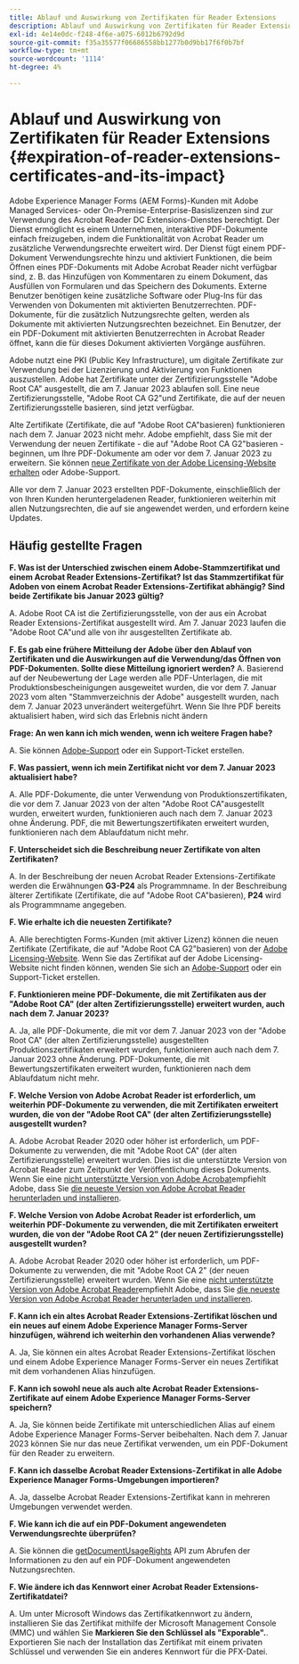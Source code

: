 ```yaml
---
title: Ablauf und Auswirkung von Zertifikaten für Reader Extensions
description: Ablauf und Auswirkung von Zertifikaten für Reader Extensions
exl-id: 4e14e0dc-f248-4f6e-a075-6012b6792d9d
source-git-commit: f35a35577f06686558bb1277b0d9bb17f6f0b7bf
workflow-type: tm+mt
source-wordcount: '1114'
ht-degree: 4%

---
```



# Ablauf und Auswirkung von Zertifikaten für Reader Extensions {#expiration-of-reader-extensions-certificates-and-its-impact}

Adobe Experience Manager Forms (AEM Forms)-Kunden mit Adobe Managed Services- oder On-Premise-Enterprise-Basislizenzen sind zur Verwendung des Acrobat Reader DC Extensions-Dienstes berechtigt. Der Dienst ermöglicht es einem Unternehmen, interaktive PDF-Dokumente einfach freizugeben, indem die Funktionalität von Acrobat Reader um zusätzliche Verwendungsrechte erweitert wird. Der Dienst fügt einem PDF-Dokument Verwendungsrechte hinzu und aktiviert Funktionen, die beim Öffnen eines PDF-Dokuments mit Adobe Acrobat Reader nicht verfügbar sind, z. B. das Hinzufügen von Kommentaren zu einem Dokument, das Ausfüllen von Formularen und das Speichern des Dokuments. Externe Benutzer benötigen keine zusätzliche Software oder Plug-Ins für das Verwenden von Dokumenten mit aktivierten Benutzerrechten. PDF-Dokumente, für die zusätzlich Nutzungsrechte gelten, werden als Dokumente mit aktivierten Nutzungsrechten bezeichnet. Ein Benutzer, der ein PDF-Dokument mit aktivierten Benutzerrechten in Acrobat Reader öffnet, kann die für dieses Dokument aktivierten Vorgänge ausführen.

Adobe nutzt eine PKI (Public Key Infrastructure), um digitale Zertifikate zur Verwendung bei der Lizenzierung und Aktivierung von Funktionen auszustellen. Adobe hat Zertifikate unter der Zertifizierungsstelle &quot;Adobe Root CA&quot; ausgestellt, die am 7. Januar 2023 ablaufen soll. Eine neue Zertifizierungsstelle, &quot;Adobe Root CA G2&quot;und Zertifikate, die auf der neuen Zertifizierungsstelle basieren, sind jetzt verfügbar.

Alte Zertifikate (Zertifikate, die auf &quot;Adobe Root CA&quot;basieren) funktionieren nach dem 7. Januar 2023 nicht mehr. Adobe empfiehlt, dass Sie mit der Verwendung der neuen Zertifikate - die auf &quot;Adobe Root CA G2&quot;basieren - beginnen, um Ihre PDF-Dokumente am oder vor dem 7. Januar 2023 zu erweitern.  Sie können [neue Zertifikate von der Adobe Licensing-Website erhalten](https://licensing.adobe.com/) oder Adobe-Support.

Alle vor dem 7. Januar 2023 erstellten PDF-Dokumente, einschließlich der von Ihren Kunden heruntergeladenen Reader, funktionieren weiterhin mit allen Nutzungsrechten, die auf sie angewendet werden, und erfordern keine Updates.

## Häufig gestellte Fragen

**F. Was ist der Unterschied zwischen einem Adobe-Stammzertifikat und einem Acrobat Reader Extensions-Zertifikat? Ist das Stammzertifikat für Adoben von einem Acrobat Reader Extensions-Zertifikat abhängig? Sind beide Zertifikate bis Januar 2023 gültig?**

A. Adobe Root CA ist die Zertifizierungsstelle, von der aus ein Acrobat Reader Extensions-Zertifikat ausgestellt wird. Am 7. Januar 2023 laufen die &quot;Adobe Root CA&quot;und alle von ihr ausgestellten Zertifikate ab.

**F. Es gab eine frühere Mitteilung der Adobe über den Ablauf von Zertifikaten und die Auswirkungen auf die Verwendung/das Öffnen von PDF-Dokumenten. Sollte diese Mitteilung ignoriert werden?**
A. Basierend auf der Neubewertung der Lage werden alle PDF-Unterlagen, die mit Produktionsbescheinigungen ausgeweitet wurden, die vor dem 7. Januar 2023 vom alten &quot;Stammverzeichnis der Adobe&quot; ausgestellt wurden, nach dem 7. Januar 2023 unverändert weitergeführt. Wenn Sie Ihre PDF bereits aktualisiert haben, wird sich das Erlebnis nicht ändern

**Frage: An wen kann ich mich wenden, wenn ich weitere Fragen habe?**

A. Sie können [Adobe-Support](https://experienceleague.adobe.com/?support-solution=Experience+Manager&amp;support-tab=home&amp;lang=de#support) oder ein Support-Ticket erstellen.

**F. Was passiert, wenn ich mein Zertifikat nicht vor dem 7. Januar 2023 aktualisiert habe?**

A. Alle PDF-Dokumente, die unter Verwendung von Produktionszertifikaten, die vor dem 7. Januar 2023 von der alten &quot;Adobe Root CA&quot;ausgestellt wurden, erweitert wurden, funktionieren auch nach dem 7. Januar 2023 ohne Änderung. PDF, die mit Bewertungszertifikaten erweitert wurden, funktionieren nach dem Ablaufdatum nicht mehr.

**F. Unterscheidet sich die Beschreibung neuer Zertifikate von alten Zertifikaten?**

A. In der Beschreibung der neuen Acrobat Reader Extensions-Zertifikate werden die Erwähnungen **G3-P24** als Programmname. In der Beschreibung älterer Zertifikate (Zertifikate, die auf &quot;Adobe Root CA&quot;basieren), **P24** wird als Programmname angegeben.

**F. Wie erhalte ich die neuesten Zertifikate?**

A. Alle berechtigten Forms-Kunden (mit aktiver Lizenz) können die neuen Zertifikate (Zertifikate, die auf &quot;Adobe Root CA G2&quot;basieren) von der [Adobe Licensing-Website](https://licensing.adobe.com/). Wenn Sie das Zertifikat auf der Adobe Licensing-Website nicht finden können, wenden Sie sich an [Adobe-Support](https://experienceleague.adobe.com/?support-solution=Experience+Manager&amp;lang=en#support) oder ein Support-Ticket erstellen.

**F. Funktionieren meine PDF-Dokumente, die mit Zertifikaten aus der &quot;Adobe Root CA&quot; (der alten Zertifizierungsstelle) erweitert wurden, auch nach dem 7. Januar 2023?**

A. Ja, alle PDF-Dokumente, die mit vor dem 7. Januar 2023 von der &quot;Adobe Root CA&quot; (der alten Zertifizierungsstelle) ausgestellten Produktionszertifikaten erweitert wurden, funktionieren auch nach dem 7. Januar 2023 ohne Änderung. PDF-Dokumente, die mit Bewertungszertifikaten erweitert wurden, funktionieren nach dem Ablaufdatum nicht mehr.

**F. Welche Version von Adobe Acrobat Reader ist erforderlich, um weiterhin PDF-Dokumente zu verwenden, die mit Zertifikaten erweitert wurden, die von der &quot;Adobe Root CA&quot; (der alten Zertifizierungsstelle) ausgestellt wurden?**

A. Adobe Acrobat Reader 2020 oder höher ist erforderlich, um PDF-Dokumente zu verwenden, die mit &quot;Adobe Root CA&quot; (der alten Zertifizierungsstelle) erweitert wurden. Dies ist die unterstützte Version von Acrobat Reader zum Zeitpunkt der Veröffentlichung dieses Dokuments. Wenn Sie eine [nicht unterstützte Version von Adobe Acrobat](https://helpx.adobe.com/de/support/programs/eol-matrix.html)empfiehlt Adobe, dass Sie [die neueste Version von Adobe Acrobat Reader herunterladen und installieren](https://get.adobe.com/de/reader/).

**F. Welche Version von Adobe Acrobat Reader ist erforderlich, um weiterhin PDF-Dokumente zu verwenden, die mit Zertifikaten erweitert wurden, die von der &quot;Adobe Root CA 2&quot; (der neuen Zertifizierungsstelle) ausgestellt wurden?**

A. Adobe Acrobat Reader 2020 oder höher ist erforderlich, um PDF-Dokumente zu verwenden, die mit &quot;Adobe Root CA 2&quot; (der neuen Zertifizierungsstelle) erweitert wurden. Wenn Sie eine [nicht unterstützte Version von Adobe Acrobat Reader](https://helpx.adobe.com/support/programs/eol-matrix.html)empfiehlt Adobe, dass Sie [die neueste Version von Adobe Acrobat Reader herunterladen und installieren](https://get.adobe.com/reader/).

**F. Kann ich ein altes Acrobat Reader Extensions-Zertifikat löschen und ein neues auf einem Adobe Experience Manager Forms-Server hinzufügen, während ich weiterhin den vorhandenen Alias verwende?**

A. Ja, Sie können ein altes Acrobat Reader Extensions-Zertifikat löschen und einem Adobe Experience Manager Forms-Server ein neues Zertifikat mit dem vorhandenen Alias hinzufügen.

**F. Kann ich sowohl neue als auch alte Acrobat Reader Extensions-Zertifikate auf einem Adobe Experience Manager Forms-Server speichern?**

A. Ja, Sie können beide Zertifikate mit unterschiedlichen Alias auf einem Adobe Experience Manager Forms-Server beibehalten. Nach dem 7. Januar 2023 können Sie nur das neue Zertifikat verwenden, um ein PDF-Dokument für den Reader zu erweitern.

**F. Kann ich dasselbe Acrobat Reader Extensions-Zertifikat in alle Adobe Experience Manager Forms-Umgebungen importieren?**

A. Ja, dasselbe Acrobat Reader Extensions-Zertifikat kann in mehreren Umgebungen verwendet werden.

**F. Wie kann ich die auf ein PDF-Dokument angewendeten Verwendungsrechte überprüfen?**

A. Sie können die [getDocumentUsageRights](https://experienceleague.adobe.com/docs/experience-manager-65/forms/developer-reference/programming-aem-forms-jee/java-api-quick-start-code-examples/acrobat-reader-dc-extensions-service.html?lang=en#quick-start-soap-mode-retrieving-credential-information-using-the-java-api) API zum Abrufen der Informationen zu den auf ein PDF-Dokument angewendeten Nutzungsrechten.

**F. Wie ändere ich das Kennwort einer Acrobat Reader Extensions-Zertifikatdatei?**

A. Um unter Microsoft Windows das Zertifikatkennwort zu ändern, installieren Sie das Zertifikat mithilfe der Microsoft Management Console (MMC) und wählen Sie **Markieren Sie den Schlüssel als &quot;Exporable&quot;.**. Exportieren Sie nach der Installation das Zertifikat mit einem privaten Schlüssel und verwenden Sie ein anderes Kennwort für die PFX-Datei.


<!-- 
## Applying the certificates {#obtaning-and-applying-the-certificates} 

You can choose one of the following paths to apply latest certificates:

* [Updating certificates for an AEM Forms on JEE environment](#Updating-and-Applying-certificates-for-an-AEM-Forms-on-JEE-environment) 
* [Updating certificates for an AEM Forms on OSGi environment](#Updating-and-applying-certificates-for-an-AEM-Forms-on-OSGi-environment)

>[!NOTE]
>
>The document uses the term certificates and credentials interchangeably.

### Pre-requisites {#Pre-requisites}

Updating the certificates requires using actions available on AEM Forms administrator console and Reader Extension APIs provided by AEM Forms. The document is intended for users and administrators with knowledge of using Adobe Experience Manger Forms APIs. Before you start, ensure that: 

* the user has administrator rights on underlying AEM Forms environment. 
* the user has setup the [development environment](https://experienceleague.adobe.com/docs/experience-manager-65/developing/devtools/howto-projects-eclipse.html) and has access to it.
* [obtain the certificates](#obtain-the-certificates).


### Obtain the certificates {#obtain-the-certificates}

The Rights credential is delivered as a digital certificate that contains the public key, the private key, and the password used to access the credential.

If your organization purchases a production version of Reader Extensions, the production Rights credential is delivered by Adobe Licensing Website (LWS). A production Rights credential is unique to your organization and can enable the specific usage rights that you require.

If you obtained Reader Extensions through a partner or software provider who integrated Reader Extensions into their software, the Rights credential is provided to you by that partner who, in turn, receives this credential from Adobe.

>[!NOTE]
>
>The Rights credential cannot be used for typical document signing or assertion of identity. For these applications, you can use a self-sign certificate or acquire an identity certificate from a Certificate Authority (CA).

The following types of Rights credentials are available:

**Customer Evaluation**: A credential with a short validity period that is provided to customers who want to evaluate Reader Extensions. Usage rights applied to documents using this credential expire when the credential expires. This type of credential is valid only for two to three months.

**Production**: A credential with a long validity period that is provided to customers who purchased the full product. Production credentials are unique to each customer but can be installed on multiple systems.

If you have already used certificates to reader extend PDF files, download a production certificate from [Adobe Licensing Website (LWS)](https://licensing.adobe.com/).

### Applying certificates for an AEM Forms on JEE environment {#Updating-and-Applying-certificates-for-an-AEM-Forms-on-JEE-environment} 

Applying new certificates on AEM Forms on JEE stack requires importing new credentials and applying usage rights. You can use admin console to import credentials and AEM Forms Reader Extension APIs to apply usage rights. 

#### Import and configure credentials 

You can use the Trust Store Management pages to import a new credential. The Trust Store may contain more than one Reader Extensions credential. You must designate one of those credentials as the default Reader Extensions credential. The default credential is used when a Workbench user is unable to determine which credential to use during process creation. These rules apply to default credentials:

* If you import a Reader Extensions credential and the Trust Store contains no other Reader Extensions credentials, it is set as the default.
* If you import a Reader Extensions credential with the Default option selected, the default type is removed from an existing default credential. The imported credential becomes the default.
* You cannot delete a default Reader Extensions credential. To delete the default credential, first set another credential as the default. An exception to this rule is that if there is only one credential, you can delete it even though it is the default.
* You cannot update a default Reader Extensions credential.

To import the credentials: 

1. In administration console, click Settings > Trust Store Management > Local Credentials.
1. Click Import and, under Trust Store Type, select Acrobat Reader DC extensions Credential.
1. (Optional) To indicate that this credential is the default credential to use with Acrobat Reader DC extensions, select Default.
1. In the Alias box, type an identifier for the credential. This identifier is used as the display name for the credential in Acrobat Reader DC extensions. This alias is also used to access the credential programmatically using the AEM forms SDK.
1. Click Choose File to locate the credential, type the password of the credential, and then click OK.

If the error message "Failed to import credential due to either incorrect file format, or incorrect password" appears, verify that the password is valid.

You can also import and delete credentials programmatically. (See [Programming with AEM forms](../../developing/credentials.md).)

<!-- ### Remove usage rights from existing rights-enabled PDF documents

Remove usage rights from existing rights-enabled PDF documents before applying usage rights with latest credentials. AEM Forms on JEE provides APIs to remove usage rights. For detailed instructions, see [Removing Usage Rights from PDF Documents](../../developing/assigning-usage-rights.md#removing-usage-rights-from-pdf-documents).

To remove usage rights for AEM Forms on JEE processes developed in Workbench, see [Workbench Help](https://helpx.adobe.com/content/dam/help/en/experience-manager/6-5/forms/pdf/WorkbenchHelp.pdf). 

#### Apply the usage rights to PDF documents 

After importing new credentials, you can apply usage rights to PDF documents using the Acrobat Reader DC extensions Java Client API and web service.  For details, see [Applying Usage Rights to PDF Documents](../../developing/assigning-usage-rights.md#applying-usage-rights-to-pdf-documents). 


### Applying certificates for an AEM Forms on OSGi environment {#Updating-and-applying-certificates-for-an-AEM-Forms-on-OSGi-environment}

Applying new certificates on AEM Forms on OSGi stack requires importing new credentials and applying usage rights. You can use admin console to import credentials and AEM Forms Reader Extension APIs to apply usage rights. 

#### Import credentials {#Import-credentials}

In an AEM Forms on OSGi environment, a Reader Extension credential is associated with fd-service user. Before adding credentials for fd-user key store, perform the following steps to create a key store: 

1. Log in to your AEM Author instance as an Administrator.
1. Go to **[!UICONTROL Tools]**> **[!UICONTROL Security]**>**[!UICONTROL Users]**.
1. Scroll down the list of users until you find fd-service user account.
1. Click **[!UICONTROL fd-service]** user.
1. Click keystore tab.
1. Click **[!UICONTROL Create KeyStore]**.
1. Set the KeyStore Access Password and save your settings to create the KeyStore password.

After creating the key-store, add credentials to fd-service user. The following video explains the steps: 

>[!VIDEO](https://images-tv.adobe.com/mpcv3/5577/8db8e554-f04b-4fae-8108-b9b5e0eb03ad_1627925794.854x480at800_h264.mp4)

The following command list the details of the pfx file. Before running the command, navigate to the directory that contains the .pfx file.

`keytool -v -list -storetype pkcs12 -keystore [name of your .pfx file]`

For example keytool -v -list -storetype pkcs12 -keystore 1005566.pfx where 1005566.pfx is the name of my pfx file

<!-- ### Remove usage rights from existing rights-enabled PDF documents

Remove usage rights from existing rights-enabled PDF documents before applying usage rights with latest credentials. You can remove the usage rights for a document by invoking the removeUsageRights API from within the docAssuranceServiceAPI. For detailed information, see [Remove Usage Rights](/help/forms/using/aem-document-services-programmatically.md#removing-usage-rights) document.

#### Apply the usage rights to PDF documents 

To apply usage rights in an AEM Forms on OSGi environment, Create custom OSGi service to usage rights to the documents. You can also create a servlet with a POST method to return the reader extended PDF to the user. For detailed instructions, see [Applying Reader Extensions](https://experienceleague.adobe.com/docs/experience-manager-learn/forms/document-services/apply-reader-extension-rights-to-pdf.html).  -->
